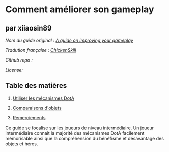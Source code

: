 # Comment améliorer son gameplay 
## par xiiaosin89

_Nom du guide original : [A guide on improving your gameplay](http://www.playdota.com/guides/a-guide-on-improving-your-gameplay)_

_Tradution française : [ChickenSkill](http://twitter.com/ChikenSkill)_

_Github repo :_

_License:_


## Table des matières ##

  1. [Utiliser les mécanismes DotA](#c1)

  2. [Comparaisons d'objets](#c2)

  3. [Remerciements](#c3)

<div class="warning text-warning">
    Ce guide se focalise sur les joueurs de niveau intermédiaire. 
    Un joueur intermédiaire connait la majorité des mécanismes DotA facilement mémorisable ainsi que la compréhension du bénéfisme et désavantage des objets et héros.
</div>


